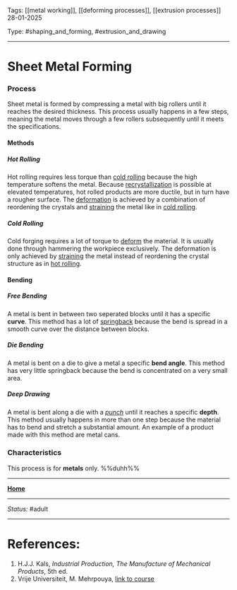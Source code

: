 Tags: [[metal working]], [[deforming processes]], [[extrusion processes]] <br>28-01-2025

Type: #shaping_and_forming, #extrusion_and_drawing

---
# Sheet Metal Forming
### Process
Sheet metal is formed by compressing a metal with big rollers until it reaches the desired thickness. This process usually happens in a few steps, meaning the metal moves through a few rollers subsequently until it meets the specifications.
#### Methods
##### Hot Rolling
Hot rolling requires less torque than [cold rolling](#cold%20rolling) because the high temperature softens the metal. Because [recrystallization](Crystal%20Manipulation%20and%20Deformation.md#hot%20deformation) is possible at elevated temperatures, hot rolled products are more ductile, but in turn have a rougher surface.
The [deformation](Crystal%20Manipulation%20and%20Deformation.md) is achieved by a combination of reordening the crystals and [straining](Crystal%20Manipulation%20and%20Deformation.md#Cold%20Property%20Alteration) the metal like in [cold rolling](#cold%20rolling).
##### Cold Rolling
Cold forging requires a lot of torque to [deform](Crystal%20Manipulation%20and%20Deformation.md) the material. It is usually done through hammering the workpiece exclusively. The deformation is only achieved by [straining](Crystal%20Manipulation%20and%20Deformation.md#Cold%20Property%20Alteration) the metal instead of reordening the crystal structure as in [hot rolling](#hot%20rolling).
#### Bending
##### Free Bending
A metal is bent in between two seperated blocks until it has a specific __curve__. This method has a lot of [springback](Young's%20Modulus.md) because the bend is spread in a smooth curve over the distance between blocks.
##### Die Bending
A metal is bent on a die to give a metal a specific __bend angle__. This method has very little springback because the bend is concentrated on a very small area.
##### Deep Drawing
A metal is bent along a die with a _[punch](!%20Manufacturing%20Technologies%20Overview.md#Terms%20and%20Disambiguation)_ until it reaches a specific __depth__. This method usually happens in more than one step because the material has to bend and stretch a substantial amount. An example of a product made with this method are metal cans.

### Characteristics
This process is for __metals__ only. %%duhh%%








---
__[Home](!%20Manufacturing%20Technologies%20Overview.md)__

---
_Status:_ #adult

---
# References:

1. H.J.J. Kals, _Industrial Production, The Manufacture of Mechanical Products_, 5th ed.
2. Vrije Universiteit, M. Mehrpouya, [link to course](https://canvas.utwente.nl/courses/15351)